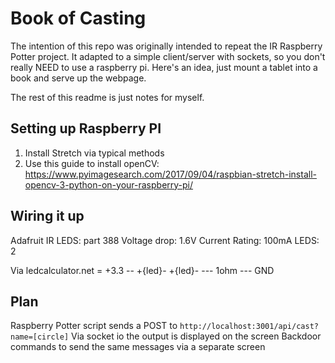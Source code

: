 # Book of Casting

The intention of this repo was originally intended to repeat the IR Raspberry Potter project.  It adapted to a simple client/server with sockets, so you don't really NEED to use a raspberry pi.  Here's an idea, just mount a tablet into a book and serve up the webpage.

The rest of this readme is just notes for myself.

## Setting up Raspberry PI

1. Install Stretch via typical methods
2. Use this guide to install openCV: https://www.pyimagesearch.com/2017/09/04/raspbian-stretch-install-opencv-3-python-on-your-raspberry-pi/


## Wiring it up

Adafruit IR LEDS:
part 388
Voltage drop: 1.6V
Current Rating: 100mA
LEDS: 2

Via ledcalculator.net =
+3.3 -- +{led}- +{led}- --- 1ohm --- GND

## Plan
Raspberry Potter script sends a POST to `http://localhost:3001/api/cast?name=[circle]`
Via socket io the output is displayed on the screen
Backdoor commands to send the same messages via a separate screen